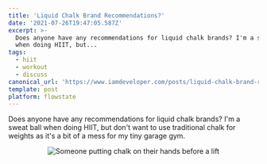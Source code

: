 ```yaml
---
title: 'Liquid Chalk Brand Recommendations?'
date: '2021-07-26T19:47:05.587Z'
excerpt: >-
  Does anyone have any recommendations for liquid chalk brands? I'm a sweat ball
  when doing HIIT, but...
tags:
  - hiit
  - workout
  - discuss
canonical_url: 'https://www.iamdeveloper.com/posts/liquid-chalk-brand-recommendations-29al/'
template: post
platform: flowstate
---
```


Does anyone have any recommendations for liquid chalk brands? I'm a sweat ball when doing HIIT, but don't want to use traditional chalk for weights as it's a bit of a mess for my tiny garage gym.

<center>

![Someone putting chalk on their hands before a lift](https://media.giphy.com/media/Lo0Xne2PLgJEQ567qF/giphy.gif)

</center>
